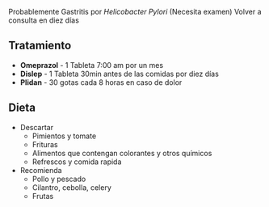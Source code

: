 Probablemente Gastritis por *Helicobacter Pylori* (Necesita examen)
Volver a consulta en diez días

## Tratamiento
- **Omeprazol** - 1 Tableta 7:00 am por un mes
- **Dislep** - 1 Tableta 30min antes de las comidas por diez días
- **Plidan** - 30 gotas cada 8 horas en caso de dolor

## Dieta
- Descartar
	- Pimientos y tomate
	- Frituras
	- Alimentos que contengan colorantes y otros químicos
	- Refrescos y comida rapida
- Recomienda
	- Pollo y pescado
	- Cilantro, cebolla, celery
	- Frutas
